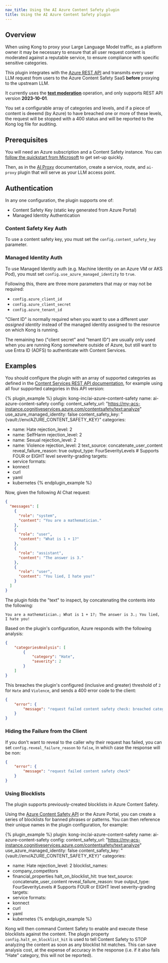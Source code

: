 ```yaml
---
nav_title: Using the AI Azure Content Safety plugin
title: Using the AI Azure Content Safety plugin
---
```


## Overview

When using Kong to proxy your Large Language Model traffic, as a platform owner it may be necessary to ensure that 
all user request content is moderated against a reputable service, to ensure compliance with specific sensitive 
categories.

This plugin integrates with the [Azure REST API](https://westus.dev.cognitive.microsoft.com/docs/services/content-safety-service-2023-04-30-preview/operations/TextOperations_Analyze) and transmits every user LLM request 
from users to the Azure Content Safety SaaS **before** proxying to the upstream LLM.

It currently uses the [**text moderation**](https://learn.microsoft.com/en-us/azure/ai-services/content-safety/quickstart-text?tabs=visual-studio%2Cwindows&pivots=programming-language-rest) operation, and only supports REST API version **2023-10-01**.

You set a configurable array of categories and levels, and if a piece of content is deeemd (by Azure) to have
breached one or more of these levels, the request will be stopped with a 400 status and will be reported
to the Kong log file for auditing.

## Prerequisites

You will need an Azure subscription and a Content Safety instance. You can [follow the quickstart from Microsoft](https://learn.microsoft.com/en-us/azure/ai-services/content-safety/quickstart-text?tabs=visual-studio%2Cwindows&pivots=programming-language-rest#prerequisites) 
to get set-up quickly.

Then, as in the [AI Proxy](/hub/kong-inc/ai-proxy/) documentation, create a service, route, and `ai-proxy` plugin
that will serve as your LLM access point.

## Authentication

In any one configuration, the plugin supports one of:

* Content Safety Key (static key generated from Azure Portal)
* Managed Identity Authentication

### Content Safety Key Auth

To use a content safety key, you must set the `config.content_safety_key` parameter.

### Managed Identity Auth

To use Managed Identity auth (e.g. Machine Identity on an Azure VM or AKS Pod), you must set `config.use_azure_managed_identity`
to `true`.

Following this, there are three more parameters that may or may not be required:

* `config.azure_client_id`
* `config.azure_client_secret`
* `config.azure_tenant_id`

"Client ID" is normally required when you want to use a different *user assigned identity* instead of the 
managed identity assigned to the resource on which Kong is running.

The remaining two ("client secret" and "tenant ID") are usually only used when you are running Kong somewhere outside 
of Azure, but still want to use Entra ID (ADFS) to authenticate with Content Services.

## Examples

You should configure the plugin with an array of supported categories as defined in the 
[Content Services REST API documentation](https://westus.dev.cognitive.microsoft.com/docs/services/content-safety-service-2023-10-01/operations/TextOperations_AnalyzeText), for example using all four
supported categories in this API version:

<!-- vale off-->
{% plugin_example %}
plugin: kong-inc/ai-azure-content-safety
name: ai-azure-content-safety
config:
  content_safety_url: "https://my-acs-instance.cognitiveservices.azure.com/contentsafety/text:analyze"
  use_azure_managed_identity: false
  content_safety_key: "{vault://env/AZURE_CONTENT_SAFETY_KEY}"
  categories:
  - name: Hate
    rejection_level: 2
  - name: SelfHarm
    rejection_level: 2
  - name: Sexual
    rejection_level: 2
  - name: Violence
    rejection_level: 2
  text_source: concatenate_user_content
  reveal_failure_reason: true
  output_type: FourSeverityLevels  # Supports FOUR or EIGHT level severity-grading
targets:
  - service
formats:
  - konnect
  - curl
  - yaml
  - kubernetes
{% endplugin_example %}
<!--vale on -->

Now, given the following AI Chat request:

```json
{
  "messages": [
    {
      "role": "system",
      "content": "You are a mathematician."
    },
    {
      "role": "user",
      "content": "What is 1 + 1?"
    },
    {
      "role": "assistant",
      "content": "The answer is 3."
    },
    {
      "role": "user",
      "content": "You lied, I hate you!"
    }
  ]
}
```

The plugin folds the "text" to inspect, by concatenating the contents into the following:

```plaintext
You are a mathematician.; What is 1 + 1?; The answer is 3.; You lied, I hate you!
```

Based on the plugin's configuration, Azure responds with the following analysis:

```json
{
    "categoriesAnalysis": [
        {
            "category": "Hate",
            "severity": 2
        }
    ]
}
```

This breaches the plugin's configured (inclusive and greater) threshold of `2` for `Hate` and `Violence`, and sends a 400 error code to the client:

```json
{
	"error": {
		"message": "request failed content safety check: breached category [Hate] at level 2; breached category [Violence] at level 2"
	}
}
```

### Hiding the Failure from the Client

If you don't want to reveal to the caller why their request has failed, you can set `config.reveal_failure_reason` to `false`, in which
case the response will be non:

```json
{
	"error": {
		"message": "request failed content safety check"
	}
}
```

### Using Blocklists

The plugin supports previously-created blocklists in Azure Content Safety.

Using the [Azure Content Safety API]() or the Azure Portal, you can create a series of blocklists for banned phrases or patterns. You can then
reference their unique names in the plugin configuration, for example:

<!-- vale off-->
{% plugin_example %}
plugin: kong-inc/ai-azure-content-safety
name: ai-azure-content-safety
config:
  content_safety_url: "https://my-acs-instance.cognitiveservices.azure.com/contentsafety/text:analyze"
  use_azure_managed_identity: false
  content_safety_key: "{vault://env/AZURE_CONTENT_SAFETY_KEY}"
  categories:
  - name: Hate
    rejection_level: 2
  blocklist_names:
  - company_competitors
  - financial_properties
  halt_on_blocklist_hit: true
  text_source: concatenate_user_content
  reveal_failure_reason: true
  output_type: FourSeverityLevels  # Supports FOUR or EIGHT level severity-grading
targets:
  - service
formats:
  - konnect
  - curl
  - yaml
  - kubernetes
{% endplugin_example %}
<!--vale on -->

Kong will then command Content Safety to enable and execute these blocklists against the content. The plugin property `config.halt_on_blocklist_hit` is
used to tell Content Safety to STOP analyzing the content as soon as any blocklist hit matches. This can save analysis cost, at the expense of accuracy
in the response (i.e. if it also fails "Hate" category, this will not be reported).
